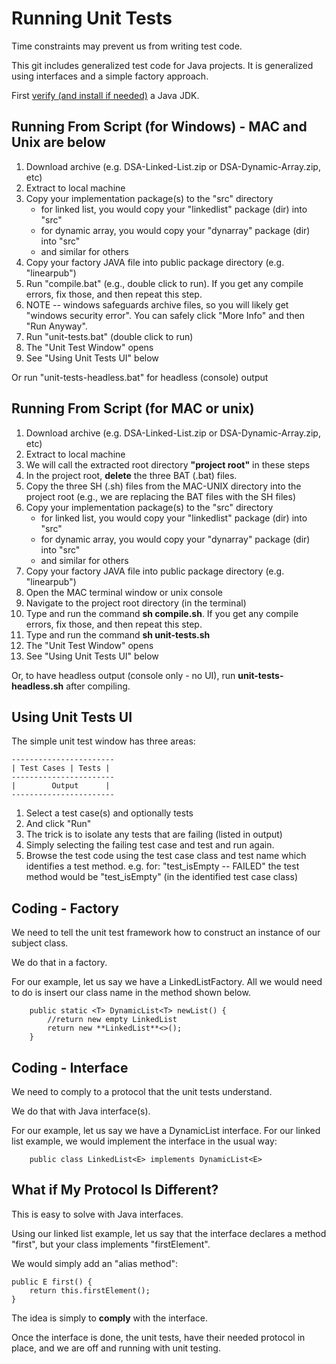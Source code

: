 

# Running Unit Tests

Time constraints may prevent us from writing test code.

This git includes generalized test code for Java projects. It is generalized using interfaces and a simple factory approach.

First [verify (and install if needed)](https://objectcoding.com/Books/XdocRoot/Intro/I/103InstallingJava/103InstallingJava.html?20112813203) a Java JDK.

## Running From Script (for Windows) - MAC and Unix are below

1. Download archive (e.g. DSA-Linked-List.zip or DSA-Dynamic-Array.zip, etc)
2. Extract to local machine
3. Copy your implementation package(s) to the "src" directory
    - for linked list, you would copy your "linkedlist" package (dir) into "src"
    - for dynamic array, you would copy your "dynarray" package (dir) into "src" 
    - and similar for others
4. Copy your factory JAVA file into public package directory (e.g. "linearpub")
5. Run "compile.bat" (e.g., double click to run). If you get any compile errors, fix those, and then repeat this step.
6. NOTE -- windows safeguards archive files, so you will likely get "windows security error". You can safely click "More Info" and then "Run Anyway".
7. Run "unit-tests.bat" (double click to run)
8. The "Unit Test Window" opens
9. See "Using Unit Tests UI" below

Or run "unit-tests-headless.bat" for headless (console) output

## Running From Script (for MAC or unix)

1. Download archive (e.g. DSA-Linked-List.zip or DSA-Dynamic-Array.zip, etc)
2. Extract to local machine
3. We will call the extracted root directory **"project root"** in these steps
4. In the project root, **delete** the three BAT (.bat) files.
5. Copy the three SH (.sh) files from the MAC-UNIX directory into the project root (e.g., we are replacing the BAT files with the SH files)
6. Copy your implementation package(s) to the "src" directory
    - for linked list, you would copy your "linkedlist" package (dir) into "src"
    - for dynamic array, you would copy your "dynarray" package (dir) into "src" 
    - and similar for others
7. Copy your factory JAVA file into public package directory (e.g. "linearpub")
8. Open the MAC terminal window or unix console
9. Navigate to the project root directory (in the terminal)
10. Type and run the command **sh compile.sh**. If you get any compile errors, fix those, and then repeat this step.
11. Type and run the command **sh unit-tests.sh**
12. The "Unit Test Window" opens
13. See "Using Unit Tests UI" below

Or, to have headless output (console only - no UI), run **unit-tests-headless.sh** after compiling.

## Using Unit Tests UI

The simple unit test window has three areas:

	-----------------------
	| Test Cases | Tests |
	-----------------------
	|        Output      |
	-----------------------

1. Select a test case(s) and optionally tests
2. And click "Run"
3. The trick is to isolate any tests that are failing (listed in output)
4. Simply selecting the failing test case and test and run again.
5. Browse the test code using the test case class and test name which identifies a test method.
  e.g. for:
      "test_isEmpty -- FAILED"
  the test method would be "test_isEmpty" (in the identified test case class)
  
## Coding - Factory

We need to tell the unit test framework how to construct an instance of our subject class.

We do that in a factory.

For our example, let us say we have a LinkedListFactory. All we would need to do is insert our class name in the method shown below.

~~~
	public static <T> DynamicList<T> newList() {
		//return new empty LinkedList
		return new **LinkedList**<>();
	}
~~~

## Coding - Interface

We need to comply to a protocol that the unit tests understand.

We do that with Java interface(s).

For our example, let us say we have a DynamicList interface. For our linked list example, we would implement the interface in the usual way:

~~~
	public class LinkedList<E> implements DynamicList<E>
~~~

## What if My Protocol Is Different?

This is easy to solve with Java interfaces.

Using our linked list example, let us say that the interface declares a method "first", but your class implements "firstElement".

We would simply add an "alias method":

~~~
public E first() {
	return this.firstElement();
}
~~~

The idea is simply to **comply** with the interface.

Once the interface is done, the unit tests, have their needed protocol in place, and we are off and running with unit testing.
